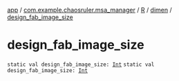 [app](../../../index.md) / [com.example.chaosruler.msa_manager](../../index.md) / [R](../index.md) / [dimen](index.md) / [design_fab_image_size](.)

# design_fab_image_size

`static val design_fab_image_size: `[`Int`](https://kotlinlang.org/api/latest/jvm/stdlib/kotlin/-int/index.html)
`static val design_fab_image_size: `[`Int`](https://kotlinlang.org/api/latest/jvm/stdlib/kotlin/-int/index.html)